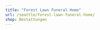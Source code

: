 ```yaml
---
title: "Forest Lawn Funeral Home"
url: /seattle/forest-lawn-funeral-home/
shop: Bestattungen
---
```

